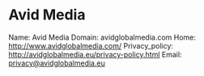 
# Avid Media

Name: Avid Media
Domain: avidglobalmedia.com
Home: http://www.avidglobalmedia.com/
Privacy_policy: http://avidglobalmedia.eu/privacy-policy.html
Email: privacy@avidglobalmedia.eu
